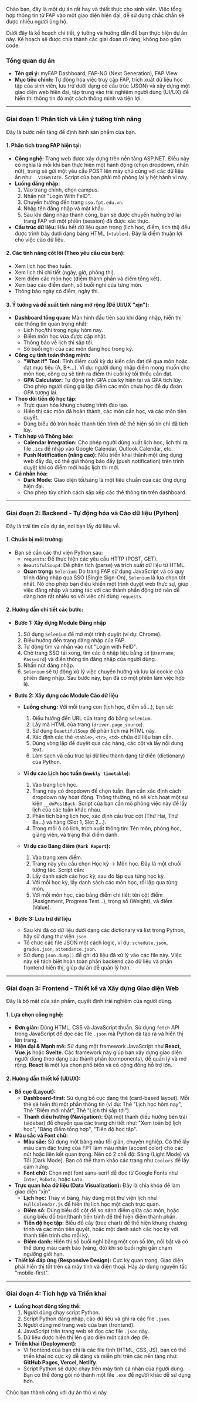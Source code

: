 Chào bạn, đây là một dự án rất hay và thiết thực cho sinh viên. Việc tổng hợp thông tin từ FAP vào một giao diện hiện đại, dễ sử dụng chắc chắn sẽ được nhiều người ủng hộ.

Dưới đây là kế hoạch chi tiết, ý tưởng và hướng dẫn để bạn thực hiện dự án này. Kế hoạch sẽ được chia thành các giai đoạn rõ ràng, không bao gồm code.

### **Tổng quan dự án**

*   **Tên gợi ý:** myFAP Dashboard, FAP-NG (Next Generation), FAP View.
*   **Mục tiêu chính:** Tự động hóa việc truy cập FAP, trích xuất dữ liệu học tập của sinh viên, lưu trữ dưới dạng có cấu trúc (JSON) và xây dựng một giao diện web hiện đại, tập trung vào trải nghiệm người dùng (UI/UX) để hiển thị thông tin đó một cách thông minh và tiện lợi.

---

### **Giai đoạn 1: Phân tích và Lên ý tưởng tính năng**

Đây là bước nền tảng để định hình sản phẩm của bạn.

#### **1. Phân tích trang FAP hiện tại:**

*   **Công nghệ:** Trang web được xây dựng trên nền tảng ASP.NET. Điều này có nghĩa là mỗi khi bạn thực hiện một hành động (chọn dropdown, nhấn nút), trang sẽ gửi một yêu cầu POST lên máy chủ cùng với các dữ liệu ẩn như `__VIEWSTATE`. Script của bạn phải mô phỏng lại y hệt hành vi này.
*   **Luồng đăng nhập:**
    1.  Vào trang chính, chọn campus.
    2.  Nhấn nút "Login With FeID".
    3.  Chuyển hướng đến trang `sso.fpt.edu.vn`.
    4.  Nhập tên đăng nhập và mật khẩu.
    5.  Sau khi đăng nhập thành công, bạn sẽ được chuyển hướng trở lại trang FAP với một phiên (session) đã được xác thực.
*   **Cấu trúc dữ liệu:** Hầu hết dữ liệu quan trọng (lịch học, điểm, lịch thi) đều được trình bày dưới dạng bảng HTML (`<table>`). Đây là điểm thuận lợi cho việc cào dữ liệu.

#### **2. Các tính năng cốt lõi (Theo yêu cầu của bạn):**

*   Xem lịch học theo tuần.
*   Xem lịch thi chi tiết (ngày, giờ, phòng thi).
*   Xem điểm các môn học (điểm thành phần và điểm tổng kết).
*   Xem báo cáo điểm danh, số buổi nghỉ của từng môn.
*   Thông báo ngày có điểm, ngày thi.

#### **3. Ý tưởng và đề xuất tính năng mở rộng (Để UI/UX "xịn"):**

*   **Dashboard tổng quan:** Màn hình đầu tiên sau khi đăng nhập, hiển thị các thông tin quan trọng nhất:
    *   Lịch học/thi trong ngày hôm nay.
    *   Điểm môn học vừa được cập nhật.
    *   Thông báo về lịch thi sắp tới.
    *   Số buổi nghỉ của các môn đang học trong kỳ.
*   **Công cụ tính toán thông minh:**
    *   **"What If" Tool:** Tính điểm cuối kỳ dự kiến cần đạt để qua môn hoặc đạt mục tiêu (A, B+...). Ví dụ: người dùng nhập điểm mong muốn cho môn học, công cụ sẽ tính ra điểm thi cuối kỳ tối thiểu cần đạt.
    *   **GPA Calculator:** Tự động tính GPA của kỳ hiện tại và GPA tích lũy. Cho phép người dùng giả lập điểm các môn chưa học để dự đoán GPA tương lai.
*   **Theo dõi tiến độ học tập:**
    *   Trực quan hóa khung chương trình đào tạo.
    *   Hiển thị các môn đã hoàn thành, các môn cần học, và các môn tiên quyết.
    *   Dùng biểu đồ tròn hoặc thanh tiến trình để thể hiện số tín chỉ đã tích lũy.
*   **Tích hợp và Thông báo:**
    *   **Calendar Integration:** Cho phép người dùng xuất lịch học, lịch thi ra file `.ics` để nhập vào Google Calendar, Outlook Calendar, etc.
    *   **Push Notification (nâng cao):** Nếu triển khai thành một ứng dụng web đầy đủ, có thể gửi thông báo đẩy (push notification) trên trình duyệt khi có điểm mới hoặc lịch thi mới.
*   **Cá nhân hóa:**
    *   **Dark Mode:** Giao diện tối/sáng là một tiêu chuẩn của các ứng dụng hiện đại.
    *   Cho phép tùy chỉnh cách sắp xếp các thẻ thông tin trên dashboard.

---

### **Giai đoạn 2: Backend - Tự động hóa và Cào dữ liệu (Python)**

Đây là trái tim của dự án, nơi bạn lấy dữ liệu về.

#### **1. Chuẩn bị môi trường:**

*   Bạn sẽ cần các thư viện Python sau:
    *   `requests`: Để thực hiện các yêu cầu HTTP (POST, GET).
    *   `BeautifulSoup4`: Để phân tích (parse) và trích xuất dữ liệu từ HTML.
    *   **Quan trọng:** `Selenium`: Do trang FAP sử dụng JavaScript và có quy trình đăng nhập qua SSO (Single Sign-On), `Selenium` là lựa chọn tốt nhất. Nó cho phép bạn điều khiển một trình duyệt web thực sự, giúp việc đăng nhập và tương tác với các thành phần động trở nên dễ dàng hơn rất nhiều so với việc chỉ dùng `requests`.

#### **2. Hướng dẫn chi tiết các bước:**

*   **Bước 1: Xây dựng Module Đăng nhập**
    1.  Sử dụng `Selenium` để mở một trình duyệt (ví dụ: Chrome).
    2.  Điều hướng đến trang đăng nhập của FAP.
    3.  Tự động tìm và nhấn vào nút "Login with FeID".
    4.  Chờ trang SSO tải xong, tìm các ô nhập liệu bằng `id` (`Username`, `Password`) và điền thông tin đăng nhập của người dùng.
    5.  Nhấn nút đăng nhập.
    6.  `Selenium` sẽ tự động xử lý việc chuyển hướng và lưu lại cookie của phiên đăng nhập. Sau bước này, bạn đã có một phiên làm việc hợp lệ.

*   **Bước 2: Xây dựng các Module Cào dữ liệu**
    *   **Luồng chung:** Với mỗi trang con (lịch học, điểm số...), bạn sẽ:
        1.  Điều hướng đến URL của trang đó bằng `Selenium`.
        2.  Lấy mã HTML của trang (`driver.page_source`).
        3.  Sử dụng `BeautifulSoup` để phân tích mã HTML này.
        4.  Xác định các thẻ `<table>`, `<tr>`, `<td>` chứa dữ liệu bạn cần.
        5.  Dùng vòng lặp để duyệt qua các hàng, các cột và lấy nội dung text.
        6.  Làm sạch và cấu trúc lại dữ liệu thành dạng từ điển (dictionary) của Python.

    *   **Ví dụ cào Lịch học tuần (`Weekly timetable`):**
        1.  Vào trang lịch học.
        2.  Trang này có dropdown để chọn tuần. Bạn cần xác định cách dropdown này hoạt động. Thông thường, nó sẽ kích hoạt một sự kiện `__doPostBack`. Script của bạn cần mô phỏng việc này để lấy lịch của các tuần khác nhau.
        3.  Phân tích bảng lịch học, xác định cấu trúc cột (Thứ Hai, Thứ Ba...) và hàng (Slot 1, Slot 2...).
        4.  Trong mỗi ô có lịch, trích xuất thông tin: Tên môn, phòng học, giảng viên, và trạng thái điểm danh.

    *   **Ví dụ cào Bảng điểm (`Mark Report`):**
        1.  Vào trang xem điểm.
        2.  Trang này yêu cầu chọn Học kỳ -> Môn học. Đây là một chuỗi tương tác. Script cần:
        3.  Lấy danh sách các học kỳ, sau đó lặp qua từng học kỳ.
        4.  Với mỗi học kỳ, lấy danh sách các môn học, rồi lặp qua từng môn.
        5.  Với mỗi môn học, cào bảng điểm chi tiết: tên cột điểm (Assignment, Progress Test...), trọng số (Weight), và điểm (Value).

*   **Bước 3: Lưu trữ dữ liệu**
    *   Sau khi đã có dữ liệu dưới dạng các dictionary và list trong Python, hãy sử dụng thư viện `json`.
    *   Tổ chức các file JSON một cách logic, ví dụ: `schedule.json`, `grades.json`, `attendance.json`.
    *   Sử dụng `json.dump()` để ghi dữ liệu đã xử lý vào các file này. Việc này sẽ tách biệt hoàn toàn phần backend cào dữ liệu và phần frontend hiển thị, giúp dự án dễ quản lý hơn.

---

### **Giai đoạn 3: Frontend - Thiết kế và Xây dựng Giao diện Web**

Đây là bộ mặt của sản phẩm, quyết định trải nghiệm của người dùng.

#### **1. Lựa chọn công nghệ:**

*   **Đơn giản:** Dùng HTML, CSS và JavaScript thuần. Sử dụng `fetch` API trong JavaScript để đọc các file `.json` mà Python đã tạo ra và hiển thị lên trang.
*   **Hiện đại & Mạnh mẽ:** Sử dụng một framework JavaScript như **React, Vue.js** hoặc **Svelte**. Các framework này giúp bạn xây dựng giao diện người dùng theo dạng các thành phần (components), dễ quản lý và mở rộng. **React** là một lựa chọn phổ biến và có cộng đồng hỗ trợ lớn.

#### **2. Hướng dẫn thiết kế (UI/UX):**

*   **Bố cục (Layout):**
    *   **Dashboard-first:** Sử dụng bố cục dạng thẻ (card-based layout). Mỗi thẻ sẽ hiển thị một phần thông tin (ví dụ: Thẻ "Lịch học hôm nay", Thẻ "Điểm mới nhất", Thẻ "Lịch thi sắp tới").
    *   **Thanh điều hướng (Navigation):** Đặt một thanh điều hướng bên trái (sidebar) để chuyển qua các trang chi tiết như: "Xem toàn bộ lịch học", "Bảng điểm tổng hợp", "Tiến độ học tập".
*   **Màu sắc và Font chữ:**
    *   **Màu sắc:** Sử dụng một bảng màu tối giản, chuyên nghiệp. Có thể lấy màu cam đặc trưng của FPT làm màu nhấn (accent color) cho các nút hoặc liên kết quan trọng. Nên có 2 chế độ: Sáng (Light Mode) và Tối (Dark Mode). Bạn có thể tham khảo các trang như `Coolors` để lấy cảm hứng.
    *   **Font chữ:** Chọn một font sans-serif dễ đọc từ Google Fonts như `Inter`, `Roboto`, hoặc `Lato`.
*   **Trực quan hóa dữ liệu (Data Visualization):** Đây là chìa khóa để làm giao diện "xịn".
    *   **Lịch học:** Thay vì bảng, hãy dùng một thư viện lịch như `FullCalendar.js` để hiển thị lịch học một cách trực quan.
    *   **Điểm số:** Dùng biểu đồ cột để so sánh điểm giữa các môn, hoặc dùng biểu đồ tròn/thanh tiến trình để thể hiện điểm thành phần.
    *   **Tiến độ học tập:** Biểu đồ cây (tree chart) để thể hiện khung chương trình và các môn tiên quyết, hoặc một danh sách các học kỳ với thanh tiến trình cho mỗi kỳ.
    *   **Điểm danh:** Hiển thị số buổi nghỉ bằng một con số lớn, nổi bật và có thể dùng màu cảnh báo (vàng, đỏ) khi số buổi nghỉ gần chạm ngưỡng giới hạn.
*   **Thiết kế đáp ứng (Responsive Design):** Cực kỳ quan trọng. Giao diện phải hiển thị tốt trên cả máy tính và điện thoại. Hãy áp dụng nguyên tắc "mobile-first".

---

### **Giai đoạn 4: Tích hợp và Triển khai**

*   **Luồng hoạt động tổng thể:**
    1.  Người dùng chạy script Python.
    2.  Script Python đăng nhập, cào dữ liệu và ghi ra các file `.json`.
    3.  Người dùng mở trang web của bạn (frontend).
    4.  JavaScript trên trang web sẽ đọc các file `.json` này.
    5.  Dữ liệu được hiển thị lên giao diện một cách đẹp đẽ.
*   **Triển khai (Deployment):**
    *   Vì frontend của bạn chỉ là các file tĩnh (HTML, CSS, JS), bạn có thể triển khai nó cực kỳ dễ dàng và miễn phí trên các nền tảng như: **GitHub Pages, Vercel, Netlify**.
    *   Script Python sẽ được chạy trên máy tính cá nhân của người dùng. Bạn có thể đóng gói nó thành một file `.exe` để người khác dễ sử dụng hơn.

Chúc bạn thành công với dự án thú vị này